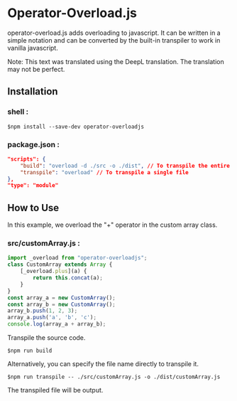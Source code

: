 # Operator-Overload.js
operator-overload.js adds overloading to javascript.
It can be written in a simple notation and can be converted by the built-in transpiler to work in vanilla javascript.

Note: This text was translated using the DeepL translation. The translation may not be perfect.
## Installation
### shell :
```
$npm install --save-dev operator-overloadjs
```
### package.json :
```json
"scripts": {
    "build": "overload -d ./src -o ./dist", // To transpile the entire directory
    "transpile": "overload" // To transpile a single file
},
"type": "module"
```
## How to Use
In this example, we overload the "+" operator in the custom array class.
### src/customArray.js :
```javascript
import _overload from "operator-overloadjs";
class CustomArray extends Array {
    [_overload.plus](a) {
        return this.concat(a);
    }
}
const array_a = new CustomArray();
const array_b = new CustomArray();
array_b.push(1, 2, 3);
array_a.push('a', 'b', 'c');
console.log(array_a + array_b);
```
Transpile the source code.
```
$npm run build
```
Alternatively, you can specify the file name directly to transpile it.
```
$npm run transpile -- ./src/customArray.js -o ./dist/customArray.js
```
The transpiled file will be output.
